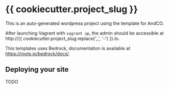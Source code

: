 # {{ cookiecutter.project_slug }}

This is an auto-generated wordpress project using the template for AndCO.

After launching Vagrant with `vagrant up`, the admin should be accessible at http://{{ cookiecutter.project_slug.replace('_', '-') }}.lo.

This templates uses Bedrock, documentation is available at https://roots.io/bedrock/docs/.

Deploying your site
-------------------

TODO
